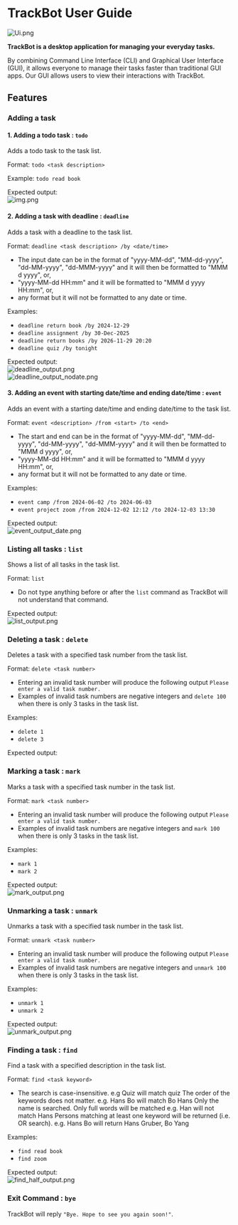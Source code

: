 # TrackBot User Guide

![Ui.png](Ui.png)

**TrackBot is a desktop application for managing your everyday tasks.**

By combining Command Line Interface (CLI) and Graphical User Interface (GUI),
it allows everyone to manage their tasks faster than traditional GUI apps.
Our GUI allows users to view their interactions with TrackBot.

## Features

### Adding a task

#### 1. Adding a todo task : ```todo```

Adds a todo task to the task list.

Format: ```todo <task description>```

Example: ```todo read book```

Expected output:
<br>
![img.png](todo_output.png)

#### 2. Adding a task with deadline : ```deadline```

Adds a task with a deadline to the task list.

Format: ```deadline <task description> /by <date/time>```
- The input date can be in the format of "yyyy-MM-dd", "MM-dd-yyyy", "dd-MM-yyyy", "dd-MMM-yyyy" and it will then be 
formatted to "MMM d yyyy", or,
- "yyyy-MM-dd HH:mm" and it will be formatted to "MMM d yyyy HH:mm", or,
- any format but it will not be formatted to any date or time.

Examples: 
- ```deadline return book /by 2024-12-29```
- ```deadline assignment /by 30-Dec-2025```
- ```deadline return books /by 2026-11-29 20:20```
- ```deadline quiz /by tonight```

Expected output:
<br>
![deadline_output.png](deadline_output.png)
<br>
![deadline_output_nodate.png](deadline_output_nodate.png)

#### 3. Adding an event with starting date/time and ending date/time : ```event```

Adds an event with a starting date/time and ending date/time to the task list.

Format: ```event <description> /from <start> /to <end>```
- The start and end can be in the format of "yyyy-MM-dd", "MM-dd-yyyy", "dd-MM-yyyy", "dd-MMM-yyyy" and it will 
then be formatted to "MMM d yyyy", or,
- "yyyy-MM-dd HH:mm" and it will be formatted to "MMM d yyyy HH:mm", or,
- any format but it will not be formatted to any date or time.

Examples:
- ```event camp /from 2024-06-02 /to 2024-06-03```
- ```event project zoom /from 2024-12-02 12:12 /to 2024-12-03 13:30```

Expected output:
<br>
![event_output_date.png](event_output_date.png)
<br>

### Listing all tasks : ```list```

Shows a list of all tasks in the task list.

Format: ```list```
- Do not type anything before or after the ```list``` command as TrackBot will not understand that command.

Expected output:
<br>
![list_output.png](list_output.png)

### Deleting a task : ```delete```

Deletes a task with a specified task number from the task list.

Format: ```delete <task number>```
- Entering an invalid task number will produce the following output
```Please enter a valid task number.```
- Examples of invalid task numbers are negative integers and ```delete 100```
when there is only 3 tasks in the task list.

Examples:
- ```delete 1```
- ```delete 3```

Expected output:
<br>

### Marking a task : ```mark```

Marks a task with a specified task number in the task list.

Format: ```mark <task number>```
- Entering an invalid task number will produce the following output
  ```Please enter a valid task number.```
- Examples of invalid task numbers are negative integers and ```mark 100```
  when there is only 3 tasks in the task list.

Examples:
- ```mark 1```
- ```mark 2```


Expected output:
<br>
![mark_output.png](mark_output.png)


### Unmarking a task : ```unmark```

Unmarks a task with a specified task number in the task list.

Format: ```unmark <task number>```
- Entering an invalid task number will produce the following output
  ```Please enter a valid task number.```
- Examples of invalid task numbers are negative integers and ```unmark 100```
  when there is only 3 tasks in the task list.

Examples:
- ```unmark 1```
- ```unmark 2```

Expected output:
<br>
![unmark_output.png](unmark_output.png)

### Finding a task : ```find```

Find a task with a specified description in the task list.

Format: ```find <task keyword>```
- The search is case-insensitive. e.g Quiz will match quiz
  The order of the keywords does not matter. e.g. Hans Bo will match Bo Hans
  Only the name is searched.
  Only full words will be matched e.g. Han will not match Hans
  Persons matching at least one keyword will be returned (i.e. OR search). e.g. Hans Bo will return Hans Gruber, Bo Yang

Examples:
- ```find read book```
- ```find zoom```

Expected output:
<br>
![find_half_output.png](find_half_output.png)

### Exit Command : ```bye```

TrackBot will reply ```"Bye. Hope to see you again soon!"```.

<br>
<br>
<br>



